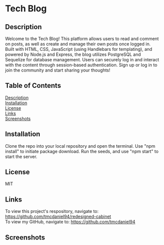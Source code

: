 # Tech Blog

## Description
Welcome to the Tech Blog! This platform allows users to read and comment on posts, as well as create and manage their own posts once logged in. Built with HTML, CSS, JavaScript (using Handlebars for templating), and powered by Node.js and Express, the blog utilizes PostgreSQL and Sequelize for database management. Users can securely log in and interact with the content through session-based authentication. Sign up or log in to join the community and start sharing your thoughts!
  
## Table of Contents
[Description](#description)\
[Installation](#installation)\
[License](#license)\
[Links](#links)\
[Screenshots](#screenshots)

## Installation
Clone the repo into your local repository and open the terminal. Use "npm install" to initiate package download. Run the seeds, and use "npm start" to start the server.
  
## License
MIT

## Links
To view this project's respository, navigate to: https://github.com/tmcdaniel94/redesigned-cabinet  
To view my GitHub, navigate to: https://github.com/tmcdaniel94
  
## Screenshots
